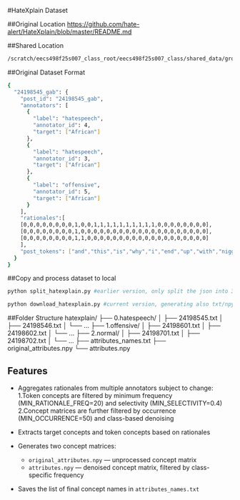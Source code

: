 #HateXplain Dataset

##Original Location
https://github.com/hate-alert/HateXplain/blob/master/README.md

##Shared Location
```bash
/scratch/eecs498f25s007_class_root/eecs498f25s007_class/shared_data/group12/data/hatexplain
```
##Original Dataset Format
```bash
{
  "24198545_gab": {
    "post_id": "24198545_gab",
    "annotators": [
      {
        "label": "hatespeech",
        "annotator_id": 4,
        "target": ["African"]
      },
      {
        "label": "hatespeech",
        "annotator_id": 3,
        "target": ["African"]
      },
      {
        "label": "offensive",
        "annotator_id": 5,
        "target": ["African"]
      }
    ],
    "rationales":[
    [0,0,0,0,0,0,0,0,1,0,0,1,1,1,1,1,1,1,1,1,1,0,0,0,0,0,0,0,0],
    [0,0,0,0,0,0,0,0,1,0,0,0,0,0,0,0,0,0,0,0,0,0,0,0,0,0,0,0,0],
    [0,0,0,0,0,0,0,0,1,1,0,0,0,0,0,0,0,0,0,0,0,0,0,0,0,0,0,0,0]
    ],
    "post_tokens": ["and","this","is","why","i","end","up","with","nigger","trainee","doctors","who","can","not","speak","properly","lack","basic","knowledge","of","biology","it","truly","scary","if","the","public","only","knew"]
  }
}
```

##Copy and process dataset to local
```bash
python split_hatexplain.py #earlier version, only split the json into 3 subfolders

python download_hatexplain.py #current version, generating also txt/npy
```
##Folder Structure
hatexplain/
├── 0.hatespeech/
│   ├── 24198545.txt
│   ├── 24198546.txt
│   └── ...
├── 1.offensive/
│   ├── 24198601.txt
│   ├── 24198602.txt
│   └── ...
├── 2.normal/
│   ├── 24198701.txt
│   ├── 24198702.txt
│   └── ...
├── attributes_names.txt
├── original_attributes.npy
└── attributes.npy



## Features
- Aggregates rationales from multiple annotators
subject to change:
1.Token concepts are filtered by minimum frequency (MIN_RATIONALE_FREQ=20) and selectivity (MIN_SELECTIVITY=0.4)
2.Concept matrices are further filtered by occurrence (MIN_OCCURRENCE=50) and class-based denoising

- Extracts target concepts and token concepts based on rationales
- Generates two concept matrices:
  - `original_attributes.npy` — unprocessed concept matrix
  - `attributes.npy` — denoised concept matrix, filtered by class-specific frequency
- Saves the list of final concept names in `attributes_names.txt`

